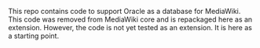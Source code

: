 This repo contains code to support Oracle as a database for MediaWiki. This code was removed from MediaWiki core and is repackaged here as an extension. However, the code is not yet tested as an extension. It is here as a starting point.
